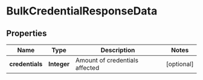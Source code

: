 

# BulkCredentialResponseData


## Properties

Name | Type | Description | Notes
------------ | ------------- | ------------- | -------------
**credentials** | **Integer** | Amount of credentials affected |  [optional]



